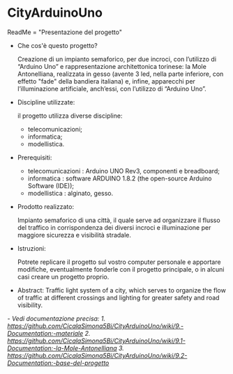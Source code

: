 # CityArduinoUno

ReadMe = "Presentazione del progetto"

 - Che cos'è questo progetto?
   
   Creazione di un impianto semaforico, per due incroci, con l’utilizzo di “Arduino Uno” e rappresentazione architettonica torinese: la      Mole Antonelliana, realizzata in gesso (avente 3 led, nella parte inferiore, con effetto "fade" della bandiera italiana) e, infine,        apparecchi per l’illuminazione artificiale, anch’essi, con l’utilizzo di “Arduino Uno”.
 
 - Discipline utilizzate:   
   
   il progetto utilizza diverse discipline:
   - telecomunicazioni;
   - informatica;
   - modellistica.
 
 
 - Prerequisiti:
   
   - telecomunicazioni : Arduino UNO Rev3, componenti e breadboard;
   - informatica : software ARDUINO 1.8.2 (the open-source Arduino Software (IDE));
   - modellistica : alginato, gesso.
   
  
 - Prodotto realizzato:
 
   Impianto semaforico di una città, il quale serve ad organizzare il flusso del traffico in corrispondenza dei diversi incroci e            illuminazione per maggiore sicurezza e visibilità stradale.
  
  
  - Istruzioni:
    
    Potrete replicare il progetto sul vostro computer personale e apportare modifiche, eventualmente fonderle con il progetto               principale, o in alcuni casi creare un progetto proprio.
    
    
  - Abstract:
   Traffic light system of a city, which serves to organize the flow of traffic at different crossings and lighting for greater safety      and road visibility.

  
    
    
    
    
    
 
 
 
 *- Vedi documentazione precisa:
    1. https://github.com/CicalaSimona5Bi/CityArduinoUno/wiki/9.-Documentation:-materiale
    2. https://github.com/CicalaSimona5Bi/CityArduinoUno/wiki/9.1-Documentation:-la-Mole-Antonelliana
    3. https://github.com/CicalaSimona5Bi/CityArduinoUno/wiki/9.2-Documentation:-base-del-progetto*
   
   
   
